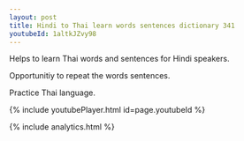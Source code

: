 ```yaml
---
layout: post
title: Hindi to Thai learn words sentences dictionary 341 
youtubeId: 1altkJZvy98
---
```

 
 
Helps to learn Thai words and sentences for Hindi speakers.

Opportunitiy to repeat the words sentences. 

Practice Thai language. 
 
{% include youtubePlayer.html id=page.youtubeId %}
 
 
{% include analytics.html %}